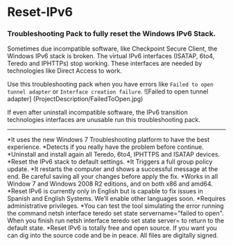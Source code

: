 Reset-IPv6
==========

### Troubleshooting Pack to fully reset the Windows IPv6 Stack.

Sometimes due incompatible software, like Checkpoint Secure Client, the Windows IPv6 stack is broken. The virtual IPv6 interfaces (ISATAP, 6to4, Teredo and IPHTTPs) stop working. These interfaces are needed by technologies like Direct Access to work.

Use this troubleshooting pack when you have errors like `Failed to open tunnel adapter` or `Interface creation failure`.
![Failed to open tunnel adapter]
(ProjectDescription/FailedToOpen.jpg)

If even after uninstall incompatible software, the IPv6 transition technologies interfaces are unusable run this troubleshooting pack.

---
*It uses the new Windows 7 Troubleshooting platform to have the best experience.
*Detects if you really have the problem before continue.
*Uninstall and install again all Teredo, 6to4, IPHTTPS and ISATAP devices. 
*Reset the IPv6 stack to default settings.
*It Triggers a full group policy update.
*It restarts the computer and shows a successful message at the end. Be careful saving all your changes before apply the fix.
*Works in all Window 7 and Windows 2008 R2 editions, and on both x86 and amd64.
*Reset IPv6 is currently only in English but is capable to fix issues in Spanish and English Systems. We’ll enable other languages soon.
*Requires administrative privileges.
*You can test the tool simulating the error running the command netsh interface teredo set state servername="failed to open". When you finish run netsh interface teredo set state server= to return to the default state.
*Reset IPv6 is totally free and open source. If you want you can dig into the source code and be in peace. All files are digitally signed.